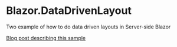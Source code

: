 # Blazor.DataDrivenLayout
Two example of how to do data driven layouts in Server-side Blazor

[Blog post describing this sample](https://hutchcodes.net/2018/09/data-driven-layout-in-razor-components/)

